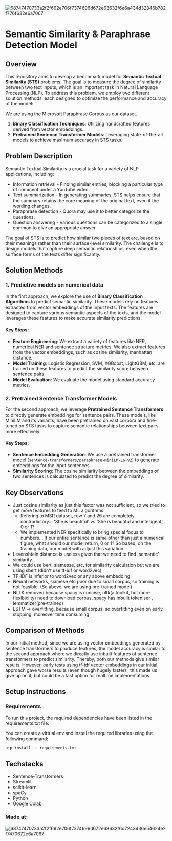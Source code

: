 ![68747470733a2f2f692e706f7374696d672e63632f6e6a434d32346b782f776f632e6a7067](https://github.com/user-attachments/assets/92ad2c18-fff2-4901-8a86-05d02bcc894f)
# Semantic Similarity & Paraphrase Detection Model

## Overview
This repository aims to develop a benchmark model for **Semantic Textual Similarity (STS)** problems. The goal is to measure the degree of similarity between two text inputs, which is an important task in Natural Language Processing (NLP). To address this problem, we employ two different solution methods, each designed to optimize the performance and accuracy of the model:

We are using the Microsoft Paraphrase Corpus as our dataset.

1. **Binary Classification Techniques**: Utilizing handcrafted features derived from vector embeddings.
2. **Pretrained Sentence Transformer Models**: Leveraging state-of-the-art models to achieve maximum accuracy in STS tasks.

## Problem Description
Semantic Textual Similarity is a crucial task for a variety of NLP applications, including:

- Information retrieval - Finding similar entries, blocking a particular type of comment under a YouTube video.
- Text summarization - In generating summaries, STS helps ensure that the summary retains the core meaning of the original text, even if the wording changes.
- Paraphrase detection - Quora may use it to better categorize the questions.
- Question answering - Various questions can be categorized to a single common to give an appropriate answer.

The goal of STS is to predict how similar two pieces of text are, based on their meanings rather than their surface-level similarity. The challenge is to design models that capture deep semantic relationships, even when the surface forms of the texts differ significantly.

## Solution Methods

### 1. Predictive models on numerical data
In the first approach, we explore the use of **Binary Classification Algorithms** to predict semantic similarity. These models rely on features extracted from vector embeddings of the input texts. The features are designed to capture various semantic aspects of the texts, and the model leverages these features to make accurate similarity predictions.

#### Key Steps:
- **Feature Engineering**: We extract a variety of features like  NER, numerical NER and sentence structure metrics. We also extract features from the vector embeddings, such as cosine similarity, manhattan distance.
- **Model Training**: Logistic Regression, SVM, XGBoost, LightGBM, etc. are trained on these features to predict the similarity score between sentence pairs.
- **Model Evaluation**: We evaluate the model using standard accuracy metrics.
  
### 2. Pretrained Sentence Transformer Models
For the second approach, we leverage **Pretrained Sentence Transformers** to directly generate embeddings for sentence pairs. These models, like MiniLM and its variants, have been pretrained on vast corpora and fine-tuned on STS tasks to capture semantic relationships between text pairs more effectively.

#### Key Steps:
- **Sentence Embedding Generation**: We use a pretrained transformer model (`sentence-transformers/paraphrase-MiniLM-L6-v2`) to generate embeddings for the input sentences.
- **Similarity Scoring**: The cosine similarity between the embeddings of two sentences is calculated to predict the degree of similarity.

## Key Observations
- Just cosine similarity as just this factor was not sufficient, so we tried to get more features to feed to ML algorithms
  - Refering to MSR dataset, row 7 and 26 are completely contradictory... 'She is beautiful' vs 'She is beautiful and intelligent', 0 or 1?
  - We implemented NER specifically to bring special focus to numbers... If our entire sentence is same other than just a numerical figure, what should our model return, 0 or 1? So based, on the training data, our model with adjust this variation.
- Levenshtein distance is useless given that we need to find 'semantic' similarity.
- We could use bert, siamesse, etc. for similarity calculation but we are using sbert (didn't use tf-idf or word2vec).
- TF-IDF is inferior to word2vec or any above embedding.
- Neural networks, siamese etc poor due to small corpus, so training is not feasible. (So above, we are using pre-trained model)
- NLTK removed because spacy is concise, nltk(a toolkit, but more flexibiolity)  need to download corpus, spacy has inbuilt tokeniser , lemmatizer(pre-trained)
- LSTM -> overfitting, because small corpus, so overfitting even on early stopping, moreover time consuming


## Comparison of Methods
In our initial method, since we are using vector embeddings generated by sentence transformers to produce features, the model accuracy is similar to the second approach where we directly use inbuilt features of sentence transformers to predict similarity. Thereby, both our methods give similar results. However, early tests using tf-idf vector embeddings in our initial approach gave worse results (even though hugely faster) , this made us give up on it, but could be a fast option for realtime implementations.

## Setup Instructions

### Requirements
To run this project, the required dependencies have been listed in the requirements.txt file.

You can create a virtual env and install the required libraries using the following command:

```bash
pip install -r requirements.txt
```

## Techstacks
- Sentence-Transformers
- Streamlit
- scikit-learn
- spaCy
- Python
- Google Colab

### Made at:
![68747470733a2f2f692e706f7374696d672e63632f6d7243436e54624e2f7470672e6a7067](https://github.com/user-attachments/assets/5ff446bf-ab8e-4c20-9b1f-ad6709bc2cc4)


